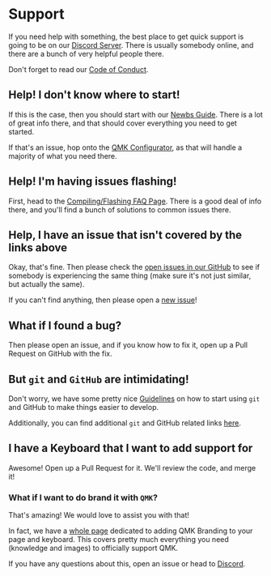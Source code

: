 # Support

If you need help with something, the best place to get quick support is going to be on our [Discord Server](https://discord.gg/Uq7gcHh).  There is usually somebody online, and there are a bunch of very helpful people there.

Don't forget to read our [Code of Conduct](https://qmk.fm/coc/).

## Help! I don't know where to start! 

If this is the case, then you should start with our [Newbs Guide](https://docs.qmk.fm/#/newbs). There is a lot of great info there, and that should cover everything you need to get started.

If that's an issue, hop onto the [QMK Configurator](https://config.qmk.fm), as that will handle a majority of what you need there. 

## Help! I'm having issues flashing!

First, head to the [Compiling/Flashing FAQ Page](https://docs.qmk.fm/#/faq_build). There is a good deal of info there, and you'll find a bunch of solutions to common issues there. 

## Help, I have an issue that isn't covered by the links above

Okay, that's fine. Then please check the [open issues in our GitHub](https://github.com/qmk/qmk_firmware/issues) to see if somebody is experiencing the same thing (make sure it's not just similar, but actually the same).  

If you can't find anything, then please open a [new issue](https://github.com/qmk/qmk_firmware/issues)!

## What if I found a bug? 

Then please open an issue, and if you know how to fix it, open up a Pull Request on GitHub with the fix.

## But `git` and `GitHub` are intimidating! 

Don't worry, we have some pretty nice [Guidelines](https://docs.qmk.fm/#/newbs_best_practices) on how to start using `git` and GitHub to make things easier to develop. 

Additionally, you can find additional `git` and GitHub related links [here](https://docs.qmk.fm/#/newbs_learn_more_resources).

## I have a Keyboard that I want to add support for

Awesome! Open up a Pull Request for it. We'll review the code, and merge it!  

### What if I want to do brand it with `QMK`? 

That's amazing! We would love to assist you with that! 

In fact, we have a [whole page](https://qmk.fm/powered/) dedicated to adding QMK Branding to your page and keyboard. This covers pretty much everything you need (knowledge and images) to officially support QMK.

If you have any questions about this, open an issue or head to [Discord](https://discord.gg/Uq7gcHh). 
